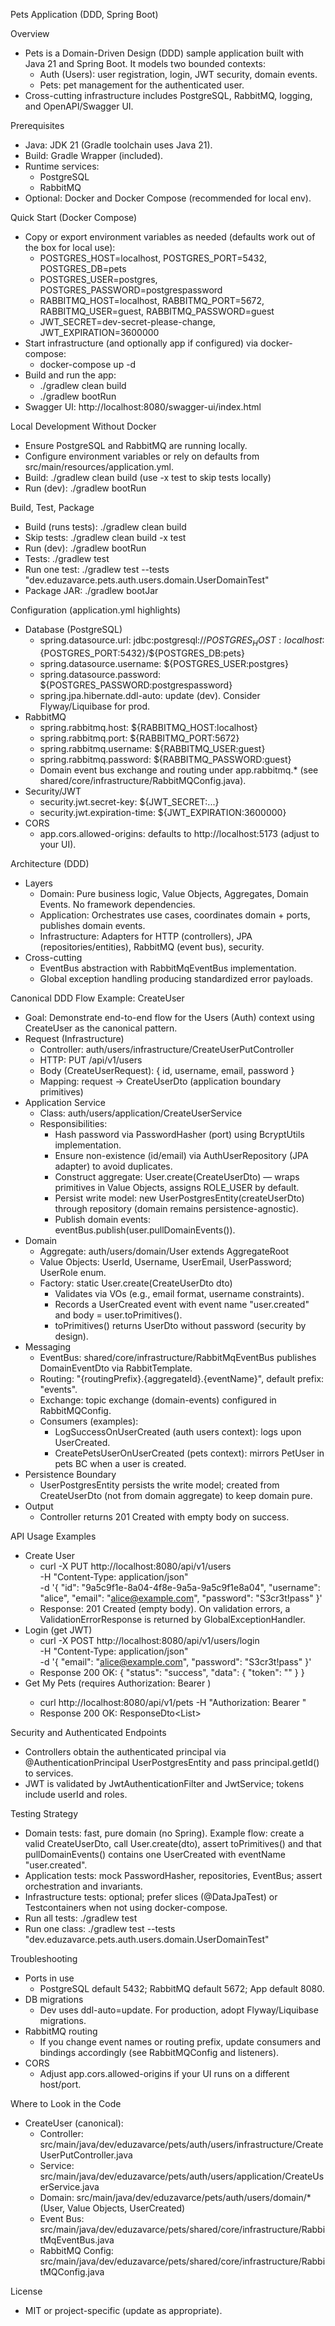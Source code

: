 Pets Application (DDD, Spring Boot)

Overview
- Pets is a Domain-Driven Design (DDD) sample application built with Java 21 and Spring Boot. It models two bounded contexts:
  - Auth (Users): user registration, login, JWT security, domain events.
  - Pets: pet management for the authenticated user.
- Cross-cutting infrastructure includes PostgreSQL, RabbitMQ, logging, and OpenAPI/Swagger UI.

Prerequisites
- Java: JDK 21 (Gradle toolchain uses Java 21).
- Build: Gradle Wrapper (included).
- Runtime services:
  - PostgreSQL
  - RabbitMQ
- Optional: Docker and Docker Compose (recommended for local env).

Quick Start (Docker Compose)
- Copy or export environment variables as needed (defaults work out of the box for local use):
  - POSTGRES_HOST=localhost, POSTGRES_PORT=5432, POSTGRES_DB=pets
  - POSTGRES_USER=postgres, POSTGRES_PASSWORD=postgrespassword
  - RABBITMQ_HOST=localhost, RABBITMQ_PORT=5672, RABBITMQ_USER=guest, RABBITMQ_PASSWORD=guest
  - JWT_SECRET=dev-secret-please-change, JWT_EXPIRATION=3600000
- Start infrastructure (and optionally app if configured) via docker-compose:
  - docker-compose up -d
- Build and run the app:
  - ./gradlew clean build
  - ./gradlew bootRun
- Swagger UI: http://localhost:8080/swagger-ui/index.html

Local Development Without Docker
- Ensure PostgreSQL and RabbitMQ are running locally.
- Configure environment variables or rely on defaults from src/main/resources/application.yml.
- Build: ./gradlew clean build (use -x test to skip tests locally)
- Run (dev): ./gradlew bootRun

Build, Test, Package
- Build (runs tests): ./gradlew clean build
- Skip tests: ./gradlew clean build -x test
- Run (dev): ./gradlew bootRun
- Tests: ./gradlew test
- Run one test: ./gradlew test --tests "dev.eduzavarce.pets.auth.users.domain.UserDomainTest"
- Package JAR: ./gradlew bootJar

Configuration (application.yml highlights)
- Database (PostgreSQL)
  - spring.datasource.url: jdbc:postgresql://${POSTGRES_HOST:localhost}:${POSTGRES_PORT:5432}/${POSTGRES_DB:pets}
  - spring.datasource.username: ${POSTGRES_USER:postgres}
  - spring.datasource.password: ${POSTGRES_PASSWORD:postgrespassword}
  - spring.jpa.hibernate.ddl-auto: update (dev). Consider Flyway/Liquibase for prod.
- RabbitMQ
  - spring.rabbitmq.host: ${RABBITMQ_HOST:localhost}
  - spring.rabbitmq.port: ${RABBITMQ_PORT:5672}
  - spring.rabbitmq.username: ${RABBITMQ_USER:guest}
  - spring.rabbitmq.password: ${RABBITMQ_PASSWORD:guest}
  - Domain event bus exchange and routing under app.rabbitmq.* (see shared/core/infrastructure/RabbitMQConfig.java).
- Security/JWT
  - security.jwt.secret-key: ${JWT_SECRET:...}
  - security.jwt.expiration-time: ${JWT_EXPIRATION:3600000}
- CORS
  - app.cors.allowed-origins: defaults to http://localhost:5173 (adjust to your UI).

Architecture (DDD)
- Layers
  - Domain: Pure business logic, Value Objects, Aggregates, Domain Events. No framework dependencies.
  - Application: Orchestrates use cases, coordinates domain + ports, publishes domain events.
  - Infrastructure: Adapters for HTTP (controllers), JPA (repositories/entities), RabbitMQ (event bus), security.
- Cross-cutting
  - EventBus abstraction with RabbitMqEventBus implementation.
  - Global exception handling producing standardized error payloads.

Canonical DDD Flow Example: CreateUser
- Goal: Demonstrate end-to-end flow for the Users (Auth) context using CreateUser as the canonical pattern.
- Request (Infrastructure)
  - Controller: auth/users/infrastructure/CreateUserPutController
  - HTTP: PUT /api/v1/users
  - Body (CreateUserRequest): { id, username, email, password }
  - Mapping: request -> CreateUserDto (application boundary primitives)
- Application Service
  - Class: auth/users/application/CreateUserService
  - Responsibilities:
    - Hash password via PasswordHasher (port) using BcryptUtils implementation.
    - Ensure non-existence (id/email) via AuthUserRepository (JPA adapter) to avoid duplicates.
    - Construct aggregate: User.create(CreateUserDto) — wraps primitives in Value Objects, assigns ROLE_USER by default.
    - Persist write model: new UserPostgresEntity(createUserDto) through repository (domain remains persistence-agnostic).
    - Publish domain events: eventBus.publish(user.pullDomainEvents()).
- Domain
  - Aggregate: auth/users/domain/User extends AggregateRoot
  - Value Objects: UserId, Username, UserEmail, UserPassword; UserRole enum.
  - Factory: static User.create(CreateUserDto dto)
    - Validates via VOs (e.g., email format, username constraints).
    - Records a UserCreated event with event name "user.created" and body = user.toPrimitives().
    - toPrimitives() returns UserDto without password (security by design).
- Messaging
  - EventBus: shared/core/infrastructure/RabbitMqEventBus publishes DomainEventDto via RabbitTemplate.
  - Routing: "{routingPrefix}.{aggregateId}.{eventName}", default prefix: "events".
  - Exchange: topic exchange (domain-events) configured in RabbitMQConfig.
  - Consumers (examples):
    - LogSuccessOnUserCreated (auth users context): logs upon UserCreated.
    - CreatePetsUserOnUserCreated (pets context): mirrors PetUser in pets BC when a user is created.
- Persistence Boundary
  - UserPostgresEntity persists the write model; created from CreateUserDto (not from domain aggregate) to keep domain pure.
- Output
  - Controller returns 201 Created with empty body on success.

API Usage Examples
- Create User
  - curl -X PUT http://localhost:8080/api/v1/users \
    -H "Content-Type: application/json" \
    -d '{
      "id": "9a5c9f1e-8a04-4f8e-9a5a-9a5c9f1e8a04",
      "username": "alice",
      "email": "alice@example.com",
      "password": "S3cr3t!pass"
    }'
  - Response: 201 Created (empty body). On validation errors, a ValidationErrorResponse is returned by GlobalExceptionHandler.
- Login (get JWT)
  - curl -X POST http://localhost:8080/api/v1/users/login \
    -H "Content-Type: application/json" \
    -d '{ "email": "alice@example.com", "password": "S3cr3t!pass" }'
  - Response 200 OK: { "status": "success", "data": { "token": "<jwt>" } }
- Get My Pets (requires Authorization: Bearer <jwt>)
  - curl http://localhost:8080/api/v1/pets -H "Authorization: Bearer <jwt>"
  - Response 200 OK: ResponseDto<List<PetWithOwnerDto>>

Security and Authenticated Endpoints
- Controllers obtain the authenticated principal via @AuthenticationPrincipal UserPostgresEntity and pass principal.getId() to services.
- JWT is validated by JwtAuthenticationFilter and JwtService; tokens include userId and roles.

Testing Strategy
- Domain tests: fast, pure domain (no Spring). Example flow: create a valid CreateUserDto, call User.create(dto), assert toPrimitives() and that pullDomainEvents() contains one UserCreated with eventName "user.created".
- Application tests: mock PasswordHasher, repositories, EventBus; assert orchestration and invariants.
- Infrastructure tests: optional; prefer slices (@DataJpaTest) or Testcontainers when not using docker-compose.
- Run all tests: ./gradlew test
- Run one class: ./gradlew test --tests "dev.eduzavarce.pets.auth.users.domain.UserDomainTest"

Troubleshooting
- Ports in use
  - PostgreSQL default 5432; RabbitMQ default 5672; App default 8080.
- DB migrations
  - Dev uses ddl-auto=update. For production, adopt Flyway/Liquibase migrations.
- RabbitMQ routing
  - If you change event names or routing prefix, update consumers and bindings accordingly (see RabbitMQConfig and listeners).
- CORS
  - Adjust app.cors.allowed-origins if your UI runs on a different host/port.

Where to Look in the Code
- CreateUser (canonical):
  - Controller: src/main/java/dev/eduzavarce/pets/auth/users/infrastructure/CreateUserPutController.java
  - Service: src/main/java/dev/eduzavarce/pets/auth/users/application/CreateUserService.java
  - Domain: src/main/java/dev/eduzavarce/pets/auth/users/domain/* (User, Value Objects, UserCreated)
  - Event Bus: src/main/java/dev/eduzavarce/pets/shared/core/infrastructure/RabbitMqEventBus.java
  - RabbitMQ Config: src/main/java/dev/eduzavarce/pets/shared/core/infrastructure/RabbitMQConfig.java

License
- MIT or project-specific (update as appropriate).